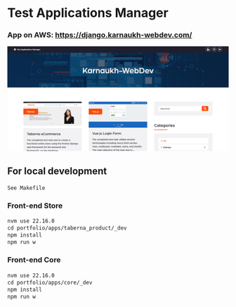# Test Applications Manager

### App on AWS: <https://django.karnaukh-webdev.com/>

![TAM screenshot](https://github.com/SerhiiKarnaukh/test-applications-manager/blob/main/tam.jpg)

## For local development

```
See Makefile
```

### Front-end Store

```
nvm use 22.16.0
cd portfolio/apps/taberna_product/_dev
npm install
npm run w
```

### Front-end Core

```
nvm use 22.16.0
cd portfolio/apps/core/_dev
npm install
npm run w
```

